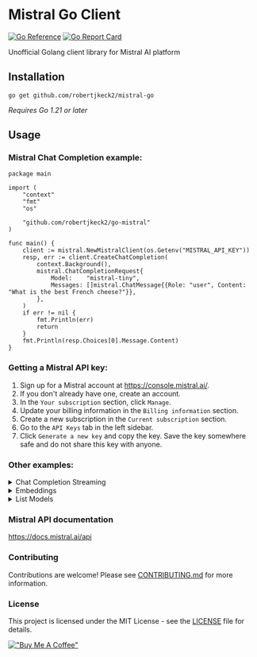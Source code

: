 # Mistral Go Client

[![Go Reference](https://pkg.go.dev/badge/github.com/robertjkeck2/mistral-go.svg)](https://pkg.go.dev/github.com/robertjkeck2/mistral-go)
[![Go Report Card](https://goreportcard.com/badge/github.com/robertjkeck2/go-mistral)](https://goreportcard.com/report/github.com/robertjkeck2/go-mistral)

Unofficial Golang client library for Mistral AI platform

## Installation

`go get github.com/robertjkeck2/mistral-go`

_Requires Go 1.21 or later_

## Usage

### Mistral Chat Completion example:

```
package main

import (
	"context"
	"fmt"
	"os"

	"github.com/robertjkeck2/go-mistral"
)

func main() {
	client := mistral.NewMistralClient(os.Getenv("MISTRAL_API_KEY"))
	resp, err := client.CreateChatCompletion(
		context.Background(),
		mistral.ChatCompletionRequest{
			Model:    "mistral-tiny",
			Messages: []mistral.ChatMessage{{Role: "user", Content: "What is the best French cheese?"}},
		},
	)
	if err != nil {
		fmt.Println(err)
		return
	}
	fmt.Println(resp.Choices[0].Message.Content)
}
```

### Getting a Mistral API key:

1. Sign up for a Mistral account at https://console.mistral.ai/.
2. If you don't already have one, create an account.
3. In the `Your subscription` section, click `Manage`.
4. Update your billing information in the `Billing information` section.
5. Create a new subscription in the `Current subscription` section.
6. Go to the `API Keys` tab in the left sidebar.
7. Click `Generate a new key` and copy the key. Save the key somewhere safe and do not share this key with anyone.

### Other examples:

<details>
<summary>Chat Completion Streaming</summary>

```
package main

import (
	"context"
	"errors"
	"fmt"
	"io"
	"os"

	"github.com/robertjkeck2/go-mistral"
)

func main() {
	client := mistral.NewMistralClient(os.Getenv("MISTRAL_API_KEY"))
	stream, err := client.CreateChatCompletionStream(
		context.Background(),
		mistral.ChatCompletionRequest{
			Model:    "mistral-tiny",
			Messages: []mistral.ChatMessage{{Role: "user", Content: "What is the best French cheese?"}},
		},
	)
	if err != nil {
		fmt.Println(err)
		return
	}

	defer stream.Close()

	for {
		var response mistral.ChatCompletionStreamResponse
		response, err = stream.Recv()
		if errors.Is(err, io.EOF) {
			return
		}

		if err != nil {
			fmt.Println(err)
			return
		}

		fmt.Printf(response.Choices[0].Delta.Content)
	}
}
```

</details>

<details>
<summary>Embeddings</summary>

```
package main

import (
	"context"
	"fmt"
	"os"

	"github.com/robertjkeck2/go-mistral"
)

func main() {
	client := mistral.NewMistralClient(os.Getenv("MISTRAL_API_KEY"))
	resp, err := client.CreateEmbedding(
		context.Background(),
		mistral.EmbeddingRequest{
			Model: "mistral-embed",
			Input: []string{"What is the best French cheese?"},
		},
	)
	if err != nil {
		fmt.Println(err)
		return
	}
	fmt.Println(resp.Data[0].Embedding)
}
```

</details>

<details>
<summary>List Models</summary>

```
package main

import (
	"context"
	"fmt"
	"os"

	"github.com/robertjkeck2/go-mistral"
)

func main() {
	client := mistral.NewMistralClient(os.Getenv("MISTRAL_API_KEY"))
	resp, err := client.ListModels(context.Background())
	if err != nil {
		fmt.Println(err)
		return
	}
	if len(resp.Data) == 0 {
		fmt.Println("No models found")
		return
	}
	for _, model := range resp.Data {
		fmt.Println(model.ID)
	}
}
```

</details>

### Mistral API documentation

https://docs.mistral.ai/api

### Contributing

Contributions are welcome! Please see [CONTRIBUTING.md](CONTRIBUTING.md) for more information.

### License

This project is licensed under the MIT License - see the [LICENSE](LICENSE) file for details.

[!["Buy Me A Coffee"](https://www.buymeacoffee.com/assets/img/custom_images/orange_img.png)](https://www.buymeacoffee.com/robertjkeck2)
